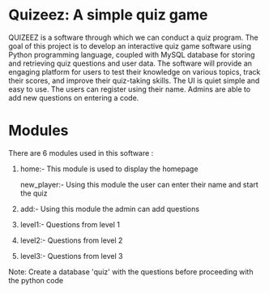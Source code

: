 # Quizeez: A simple quiz game

QUIZEEZ is a software through which we can conduct a quiz program.
The goal of this project is to develop an interactive quiz game software using Python programming language, coupled with MySQL database for storing and retrieving quiz questions and user data. The software will provide an engaging platform for users to test their knowledge on various topics, track their scores, and improve their quiz-taking skills. The UI is quiet simple and easy to use. The users can register using their name. Admins are able to add new questions on entering a code.

# Modules
There are 6 modules used in this software :
1. home:- This module is used to display the homepage

    new_player:- Using this module the user can enter their name and start the quiz

2. add:- Using this module the admin can add questions

3. level1:- Questions from level 1

4. level2:- Questions from level 2

5. level3:- Questions from level 3


Note: Create a database 'quiz' with the questions before proceeding with the python code

